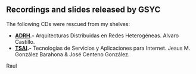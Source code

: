 ## Recordings and slides released by GSYC

The following CDs were rescued from my shelves:

 - **[ADRH](ADRH).-** Arquitecturas Distribuidas en Redes Heterogéneas. Alvaro Castillo.
 - **[TSAI](TSAI).-** Tecnologías de Servicios y Aplicaciones para Internet. Jesus M. González Barahona & José Centeno González.

Raul
